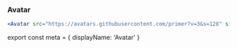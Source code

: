 
### Avatar
```.jsx
<Avatar src="https://avatars.githubusercontent.com/primer?v=3&s=128" size={128} username="primer" />
```


export const meta = {
  displayName: 'Avatar'
}
